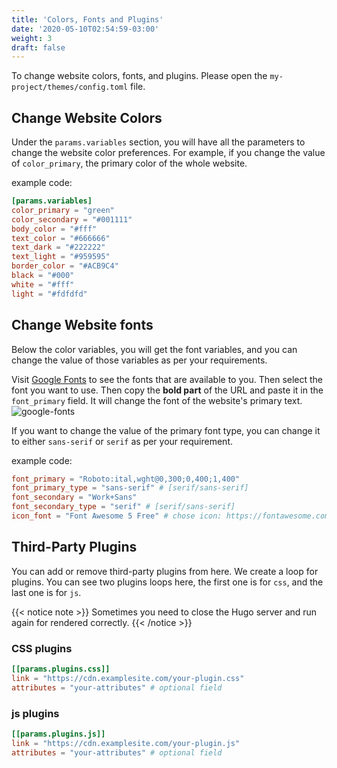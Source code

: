 ```yaml
---
title: 'Colors, Fonts and Plugins'
date: '2020-05-10T02:54:59-03:00'
weight: 3
draft: false
---
```



To change website colors, fonts, and plugins. Please open the `my-project/themes/config.toml` file.

## Change Website Colors

Under the `params.variables` section, you will have all the parameters to change the website color preferences. For example, if you change the value of `color_primary`, the primary color of the whole website.

example code:

```toml
[params.variables]
color_primary = "green"
color_secondary = "#001111"
body_color = "#fff"
text_color = "#666666"
text_dark = "#222222"
text_light = "#959595"
border_color = "#ACB9C4"
black = "#000"
white = "#fff"
light = "#fdfdfd"
```

## Change Website fonts

Below the color variables, you will get the font variables, and you can change the value of those variables as per your requirements.

Visit [Google Fonts](https://fonts.google.com/) to see the fonts that are available to you. Then select the font you want to use. Then copy the **bold part** of the URL and paste it in the `font_primary` field. It will change the font of the website's primary text.
![google-fonts](/images/theme-settings/google-fonts.png)

If you want to change the value of the primary font type, you can change it to either `sans-serif` or `serif` as per your requirement.

example code:

```toml
font_primary = "Roboto:ital,wght@0,300;0,400;1,400"
font_primary_type = "sans-serif" # [serif/sans-serif]
font_secondary = "Work+Sans"
font_secondary_type = "serif" # [serif/sans-serif]
icon_font = "Font Awesome 5 Free" # chose icon: https://fontawesome.com/icons
```

## Third-Party Plugins

You can add or remove third-party plugins from here. We create a loop for plugins. You can see two plugins loops here, the first one is for `css`, and the last one is for `js`.

{{< notice note >}}
Sometimes you need to close the Hugo server and run again for rendered correctly.
{{< /notice >}}

### CSS plugins

```toml
[[params.plugins.css]]
link = "https://cdn.examplesite.com/your-plugin.css"
attributes = "your-attributes" # optional field
```

### js plugins

```toml
[[params.plugins.js]]
link = "https://cdn.examplesite.com/your-plugin.js"
attributes = "your-attributes" # optional field
```
